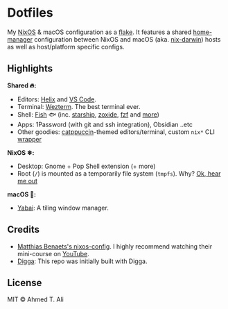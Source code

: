 # Dotfiles

My [NixOS][nixos] & macOS configuration as a [flake][flakes]. It features a shared [home-manager][hm] configuration between NixOS and macOS (aka. [nix-darwin][darwin]) hosts as well as host/platform specific configs.

## Highlights

**Shared 🔥:**

- Editors: [Helix][helix] and [VS Code][vscode].
- Terminal: [Wezterm][wezterm]. The best terminal ever.
- Shell: [Fish][fish] 🐟️ (inc. [starship][starship], [zoxide][z], [fzf][fzf] and [more](./home/cli/))
- Apps: 1Password (with git and ssh integration), Obsidian ..etc
- Other goodies: [catppuccin][cat]-themed editors/terminal, custom `nix*` CLI [wrapper](./bin/up)

**NixOS ❄:**

- Desktop: Gnome + Pop Shell extension (+ more)
- Root (`/`) is mounted as a temporarily file system (`tmpfs`). Why? [Ok, hear me out](https://grahamc.com/blog/erase-your-darlings/)

**macOS 🍏:**

- [Yabai][yabai]: A tiling window manager.

## Credits

- [Matthias Benaets's nixos-config](https://github.com/MatthiasBenaets/nixos-config). I highly recommend watching their mini-course on [YouTube](https://youtu.be/AGVXJ-TIv3Y).
- [Digga](https://github.com/divnix/digga/): This repo was initially built with Digga.

## License

MIT © Ahmed T. Ali

[nixos]: https://nixos.org
[flakes]: https://nixos.wiki/wiki/Flakes
[hm]: https://github.com/nix-community/home-manager
[darwin]: https://github.com/LnL7/nix-darwin
[fish]: https://fishshell.com
[z]: https://github.com/ajeetdsouza/zoxide
[fzf]: https://github.com/junegunn/fzf
[starship]: https://starship.rs
[wezterm]: https://wezfurlong.org/wezterm
[helix]: https://helix-editor.com/
[vscode]: https://code.visualstudio.com
[cat]: https://github.com/catppuccin/catppuccin
[yabai]: https://github.com/koekeishiya/yabai
